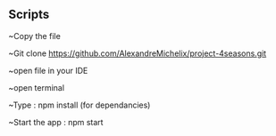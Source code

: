 ## Scripts

~Copy the file

~Git clone https://github.com/AlexandreMichelix/project-4seasons.git

~open file in your IDE

~open terminal

~Type : npm install (for dependancies)

~Start the app : npm start

